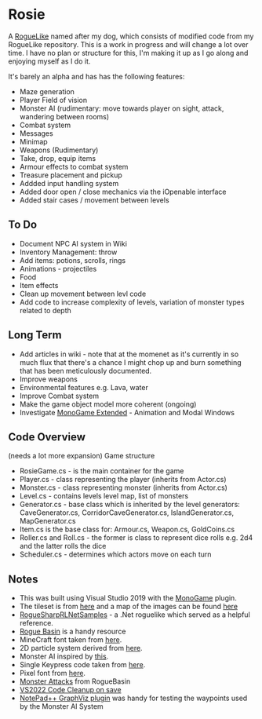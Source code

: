 
# Rosie
A [RogueLike](https://en.wikipedia.org/wiki/Roguelike) named after my dog, which consists of modified code from my RogueLike repository. This is a work in progress and will change  a lot over time. I have no plan or structure for this, I'm making it up as I go along and enjoying myself as I do it.

It's barely an alpha and has has the following features:

* Maze generation
* Player Field of vision
* Monster AI (rudimentary: move towards player on sight, attack, wandering between rooms)
* Combat system
* Messages
* Minimap
* Weapons (Rudimentary)
* Take, drop, equip items 
* Armour effects to combat system
* Treasure placement and pickup
* Addded input handling system
* Added door open / close mechanics via the iOpenable interface
* Added stair cases / movement between levels

## To Do
* Document NPC AI system in Wiki
* Inventory Management: throw
* Add items: potions, scrolls, rings
* Animations - projectiles
* Food
* Item effects
* Clean up movement between levl code
* Add code to increase complexity of levels, variation of monster types related to depth

## Long Term
 * Add articles in wiki - note that at the momenet as it's currently in so much flux that there's a chance I might chop up and burn something that has been meticulously documented.
 * Improve weapons
 * Environmental features e.g. Lava, water
 * Improve Combat system
 * Make the game object model more coherent (ongoing)
 * Investigate [MonoGame Extended](https://www.monogameextended.net/) - Animation and Modal Windows

## Code Overview
(needs a lot more expansion)
Game structure
* RosieGame.cs - is the main container for the game
* Player.cs - class representing the player (inherits from Actor.cs)
* Monster.cs - class representing monster (inherits from Actor.cs)
* Level.cs - contains levels level map, list of monsters
* Generator.cs - base class which is inherited by the level generators: CaveGenerator.cs, CorridorCaveGenerator.cs, IslandGenerator.cs, MapGenerator.cs
* Item.cs is the base class for: Armour.cs, Weapon.cs, GoldCoins.cs
* Roller.cs and Roll.cs - the former is class to represent dice rolls e.g. 2d4 and the latter rolls the dice
* Scheduler.cs - determines which actors move on each turn



## Notes

* This was built using Visual Studio 2019 with the [MonoGame](https://docs.monogame.net/index.html) plugin.
* The tileset is from [here](https://github.com/statico/rltiles) and a map of the images can be found [here](http://statico.github.io/rltiles/)
* [RogueSharpRLNetSamples](https://bitbucket.org/FaronBracy/roguesharprlnetsamples/src/master/) - a .Net roguelike which served as a helpful reference.
* [Rogue Basin](http://roguebasin.com/index.php/Main_Page) is a handy resource
* MineCraft font taken from [here](https://www.dafont.com/bitmap.php).
* 2D particle system derived from [here](http://rbwhitaker.wikidot.com/2d-particle-engine-1).
* Monster AI inspired by [this](https://www.reddit.com/r/roguelikes/comments/1eayb6/monster_ai_system_explained_part_1_of_5/).
* Single Keypress code taken from [here](https://www.dreamincode.net/forums/topic/365588-detect-single-keypress-in-xna/).
* Pixel font from [here](https://github.com/00-Evan/shattered-pixel-dungeon/blob/master/core/src/main/assets/fonts/pixel_font.ttf).
* [Monster Attacks](http://roguebasin.com/index.php/Monster_attacks) from RogueBasin
* [VS2022 Code Cleanup on save](https://devblogs.microsoft.com/visualstudio/bringing-code-cleanup-on-save-to-visual-studio-2022-17-1-preview-2/)
* [NotePad++ GraphViz plugin](https://github.com/jrebacz/NppGraphViz) was handy for testing the waypoints used by the Monster AI System